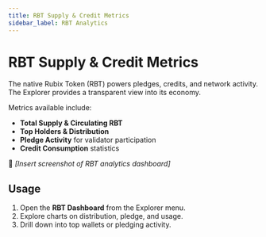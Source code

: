 ```yaml
---
title: RBT Supply & Credit Metrics
sidebar_label: RBT Analytics
---
```


# RBT Supply & Credit Metrics

The native Rubix Token (RBT) powers pledges, credits, and network activity. The Explorer provides a transparent view into its economy.  

Metrics available include:  
- **Total Supply & Circulating RBT**  
- **Top Holders & Distribution**  
- **Pledge Activity** for validator participation  
- **Credit Consumption** statistics  

📸 *[Insert screenshot of RBT analytics dashboard]*  

## Usage
1. Open the **RBT Dashboard** from the Explorer menu.  
2. Explore charts on distribution, pledge, and usage.  
3. Drill down into top wallets or pledging activity.  
